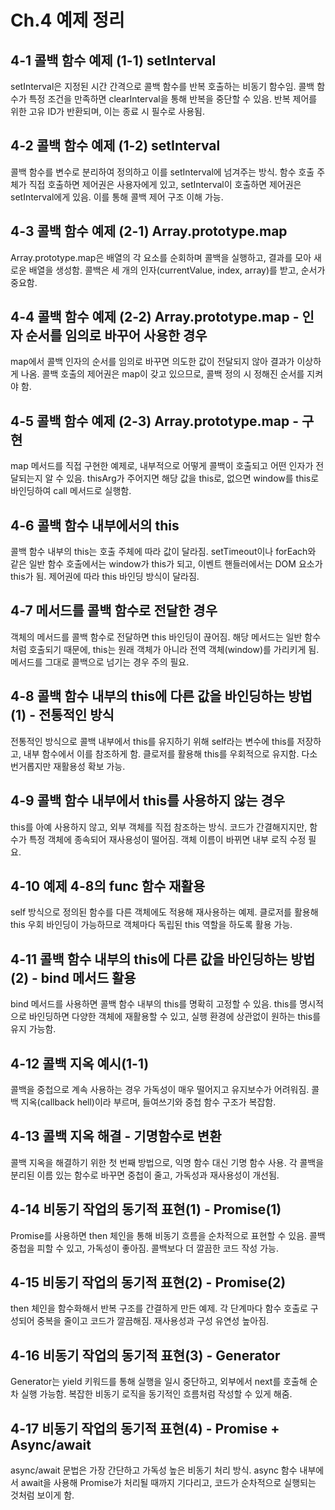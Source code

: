 # Ch.4 예제 정리

## 4-1 콜백 함수 예제 (1-1) setInterval
setInterval은 지정된 시간 간격으로 콜백 함수를 반복 호출하는 비동기 함수임. 
콜백 함수가 특정 조건을 만족하면 clearInterval을 통해 반복을 중단할 수 있음. 
반복 제어를 위한 고유 ID가 반환되며, 이는 종료 시 필수로 사용됨.

## 4-2 콜백 함수 예제 (1-2) setInterval
콜백 함수를 변수로 분리하여 정의하고 이를 setInterval에 넘겨주는 방식. 
함수 호출 주체가 직접 호출하면 제어권은 사용자에게 있고, setInterval이 호출하면 제어권은 setInterval에게 있음. 
이를 통해 콜백 제어 구조 이해 가능.

## 4-3 콜백 함수 예제 (2-1) Array.prototype.map
Array.prototype.map은 배열의 각 요소를 순회하며 콜백을 실행하고, 결과를 모아 새로운 배열을 생성함. 
콜백은 세 개의 인자(currentValue, index, array)를 받고, 순서가 중요함.

## 4-4 콜백 함수 예제 (2-2) Array.prototype.map - 인자 순서를 임의로 바꾸어 사용한 경우
map에서 콜백 인자의 순서를 임의로 바꾸면 의도한 값이 전달되지 않아 결과가 이상하게 나옴. 
콜백 호출의 제어권은 map이 갖고 있으므로, 콜백 정의 시 정해진 순서를 지켜야 함.

## 4-5 콜백 함수 예제 (2-3) Array.prototype.map - 구현
map 메서드를 직접 구현한 예제로, 내부적으로 어떻게 콜백이 호출되고 어떤 인자가 전달되는지 알 수 있음. 
thisArg가 주어지면 해당 값을 this로, 없으면 window를 this로 바인딩하여 call 메서드로 실행함.

## 4-6 콜백 함수 내부에서의 this
콜백 함수 내부의 this는 호출 주체에 따라 값이 달라짐. 
setTimeout이나 forEach와 같은 일반 함수 호출에서는 window가 this가 되고, 이벤트 핸들러에서는 DOM 요소가 this가 됨. 
제어권에 따라 this 바인딩 방식이 달라짐.

## 4-7 메서드를 콜백 함수로 전달한 경우
객체의 메서드를 콜백 함수로 전달하면 this 바인딩이 끊어짐. 
해당 메서드는 일반 함수처럼 호출되기 때문에, this는 원래 객체가 아니라 전역 객체(window)를 가리키게 됨. 
메서드를 그대로 콜백으로 넘기는 경우 주의 필요.

## 4-8 콜백 함수 내부의 this에 다른 값을 바인딩하는 방법(1) - 전통적인 방식
전통적인 방식으로 콜백 내부에서 this를 유지하기 위해 self라는 변수에 this를 저장하고, 내부 함수에서 이를 참조하게 함. 
클로저를 활용해 this를 우회적으로 유지함.
다소 번거롭지만 재활용성 확보 가능.

## 4-9 콜백 함수 내부에서 this를 사용하지 않는 경우
this를 아예 사용하지 않고, 외부 객체를 직접 참조하는 방식. 
코드가 간결해지지만, 함수가 특정 객체에 종속되어 재사용성이 떨어짐. 
객체 이름이 바뀌면 내부 로직 수정 필요.

## 4-10 예제 4-8의 func 함수 재활용
self 방식으로 정의된 함수를 다른 객체에도 적용해 재사용하는 예제. 
클로저를 활용해 this 우회 바인딩이 가능하므로 객체마다 독립된 this 역할을 하도록 활용 가능.

## 4-11 콜백 함수 내부의 this에 다른 값을 바인딩하는 방법(2) - bind 메서드 활용
bind 메서드를 사용하면 콜백 함수 내부의 this를 명확히 고정할 수 있음. 
this를 명시적으로 바인딩하면 다양한 객체에 재활용할 수 있고, 실행 환경에 상관없이 원하는 this를 유지 가능함.

## 4-12 콜백 지옥 예시(1-1)
콜백을 중첩으로 계속 사용하는 경우 가독성이 매우 떨어지고 유지보수가 어려워짐. 
콜백 지옥(callback hell)이라 부르며, 들여쓰기와 중첩 함수 구조가 복잡함.

## 4-13 콜백 지옥 해결 - 기명함수로 변환
콜백 지옥을 해결하기 위한 첫 번째 방법으로, 익명 함수 대신 기명 함수 사용. 
각 콜백을 분리된 이름 있는 함수로 바꾸면 중첩이 줄고, 가독성과 재사용성이 개선됨.

## 4-14 비동기 작업의 동기적 표현(1) - Promise(1)
Promise를 사용하면 then 체인을 통해 비동기 흐름을 순차적으로 표현할 수 있음. 
콜백 중첩을 피할 수 있고, 가독성이 좋아짐. 콜백보다 더 깔끔한 코드 작성 가능.

## 4-15 비동기 작업의 동기적 표현(2) - Promise(2)
then 체인을 함수화해서 반복 구조를 간결하게 만든 예제. 
각 단계마다 함수 호출로 구성되어 중복을 줄이고 코드가 깔끔해짐. 
재사용성과 구성 유연성 높아짐.

## 4-16 비동기 작업의 동기적 표현(3) - Generator
Generator는 yield 키워드를 통해 실행을 일시 중단하고, 외부에서 next를 호출해 순차 실행 가능함. 
복잡한 비동기 로직을 동기적인 흐름처럼 작성할 수 있게 해줌.

## 4-17 비동기 작업의 동기적 표현(4) - Promise + Async/await
async/await 문법은 가장 간단하고 가독성 높은 비동기 처리 방식. 
async 함수 내부에서 await을 사용해 Promise가 처리될 때까지 기다리고, 코드가 순차적으로 실행되는 것처럼 보이게 함.
